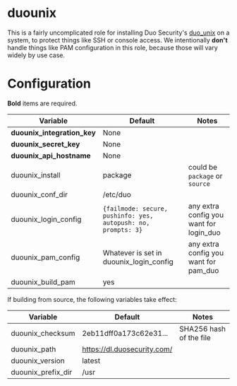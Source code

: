 # duounix

This is a fairly uncomplicated role for installing Duo Security's
[duo_unix](https://duo.com/docs/duounix) on a system, to protect things like SSH
or console access. We intentionally **don't** handle things like PAM
configuration in this role, because those will vary widely by use case.

# Configuration

**Bold** items are required.

| Variable                      | Default                                                       | Notes                                     |
| --------                      | -------                                                       | -----                                     |
| **duounix_integration_key**   | None                                                          |                                           |
| **duounix_secret_key**        | None                                                          |                                           |
| **duounix_api_hostname**      | None                                                          |                                           |
| duounix_install               | package                                                       | could be `package` or `source`            |
| duounix_conf_dir              | /etc/duo                                                      |                                           |
| duounix_login_config          | `{failmode: secure, pushinfo: yes, autopush: no, prompts: 3}` | any extra config you want for login_duo   |
| duounix_pam_config            | Whatever is set in duounix_login_config                       | any extra config you want for pam_duo     |
| duounix_build_pam             | yes                                                           |                                           |

If building from source, the following variables take effect:

| Variable                      | Default                                                       | Notes                                     |
| --------                      | -------                                                       | -----                                     |
| duounix_checksum              | 2eb11dff0a173c62e31...                                        | SHA256 hash of the file                   |
| duounix_path                  | https://dl.duosecurity.com/                                   |                                           |
| duounix_version               | latest                                                        |                                           |
| duounix_prefix_dir            | /usr                                                          |                                           |
